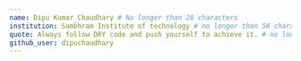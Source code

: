 ```yaml
---
name: Dipu Kumar Chaudhary # No longer than 28 characters
institution: Sambhram Institute of technology # no longer than 58 characters
quote: Always follow DRY code and push yourself to achieve it. # no longer than 100 characters, avoid using quotes(") to guarantee the format remains the same.
github_user: dipuchaudhary
---
```

